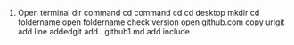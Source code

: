 1. Open terminal
dir command
cd command
cd
cd desktop
mkdir
cd foldername
open foldername
check version
open github.com
copy urlgit add
line addedgit add . github1.md
add
include
